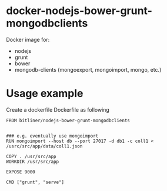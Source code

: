 # docker-nodejs-bower-grunt-mongodbclients

Docker image for: 

* nodejs
* grunt
* bower
* mongodb-clients (mongoexport, mongoimport, mongo, etc.)


# Usage example

Create a dockerfile Dockerfile as following

```
FROM bitliner/nodejs-bower-grunt-mongodbclients


### e.g. eventually use mongoimport
RUN mongoimport --host db --port 27017 -d db1 -c coll1 < /usrc/src/app/data/coll1.json

COPY . /usr/src/app
WORKDIR /usr/src/app

EXPOSE 9000

CMD ["grunt", "serve"]
```
